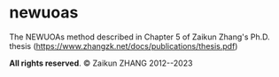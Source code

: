 # newuoas
The NEWUOAs method described in Chapter 5 of Zaikun Zhang's Ph.D. thesis (https://www.zhangzk.net/docs/publications/thesis.pdf)

**All rights reserved**.
© Zaikun ZHANG 2012--2023
